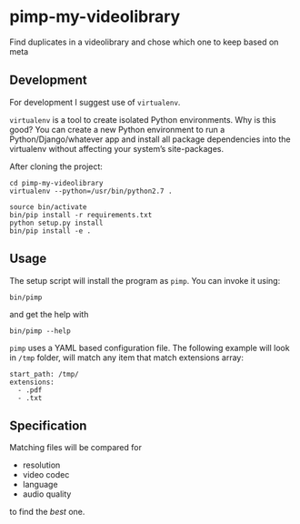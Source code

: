 # pimp-my-videolibrary
Find duplicates in a videolibrary and chose which one to keep based on meta

## Development

For development I suggest use of `virtualenv`.

`virtualenv` is a tool to create isolated Python environments. Why is this good?
You can create a new Python environment to run a Python/Django/whatever app and
install all package dependencies into the virtualenv without affecting your
system’s site-packages.

After cloning the project:

    cd pimp-my-videolibrary
    virtualenv --python=/usr/bin/python2.7 .

    source bin/activate
    bin/pip install -r requirements.txt
    python setup.py install
    bin/pip install -e .

## Usage

The setup script will install the program as `pimp`. You can invoke it using:

    bin/pimp

and get the help with

    bin/pimp --help

`pimp` uses a YAML based configuration file. The following example will look in
`/tmp` folder, will match any item that match extensions array:

    start_path: /tmp/
    extensions:
      - .pdf
      - .txt

## Specification

Matching files will be compared for

- resolution
- video codec
- language
- audio quality

to find the _best_ one.
